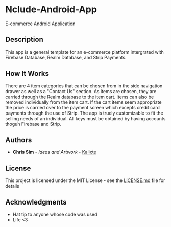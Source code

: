 # Nclude-Android-App

E-commerce Android Application

## Description

This app is a general template for an e-commerce platform intergrated with Firebase Database, Realm Database, 
and Strip Payments.

## How It Works

There are 4 item categories that can be chosen from in the side navigation drawer as well as a "Contact Us" section.
As items are chosen, they are carried through the Realm database to the item cart. Items can also be removed individually
from the item cart. If the cart items seem appropriate the price is carried over to the payment screen which excepts credit
card payments through the use of Strip. The app is truely customizable to fit the selling needs of an individual. All keys 
must be obtained by having accounts thoguh Firebase and Strip. 

## Authors

* **Chris Sim** - *Ideas and Artwork* - [Kalixte](https://github.com/kalixte)



## License

This project is licensed under the MIT License - see the [LICENSE.md](LICENSE.md) file for details

## Acknowledgments

* Hat tip to anyone whose code was used
* Life <3


